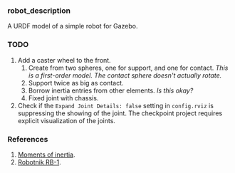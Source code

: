 ### robot_description

A URDF model of a simple robot for Gazebo.

### TODO

1. Add a caster wheel to the front.
   1. Create from two spheres, one for support, and one for contact. _This is a first-order model. The contact sphere doesn't actually rotate._
   2. Support twice as big as contact.
   3. Borrow inertia entries from other elements. _Is this okay?_
   4. Fixed joint with chassis.
2. Check if the `Expand Joint Details: false` setting in `config.rviz` is suppressing the showing of the joint. The checkpoint project requires explicit visualization of the joints.

### References

1. [Moments of inertia](https://en.wikipedia.org/wiki/List_of_moments_of_inertia).
2. [Robotnik RB-1](https://robotnik.eu/products/mobile-robots/rb-1-base-en/).
